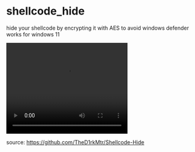 # shellcode_hide
hide your shellcode by encrypting it with AES to avoid windows defender works for windows 11

<video width="320" height="240" controls>
  <source src="https://github.com/wooxsec/shellcode_hide/blob/main/simplescreenrecorder-2023-04-04_04.55.24.mp4" type="video/mp4">
</video>

source: https://github.com/TheD1rkMtr/Shellcode-Hide
